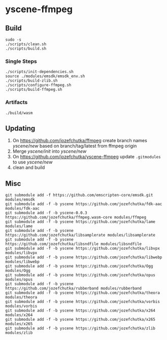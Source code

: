 # yscene-ffmpeg

## Build

```
sudo -s
./scripts/clean.sh
./scripts/build.sh
```

### Single Steps

```
./scripts/init-dependencies.sh
source ./modules/emsdk/emsdk_env.sh
./scripts/build-zlib.sh
./scripts/configure-ffmpeg.sh
./scripts/build-ffmpeg.sh
```

### Artifacts 

```
./build/wasm
```

## Updating

1. On https://github.com/jozefchutka/ffmpeg create branch names *yscene/new* based on branch/tag/latest from ffmpeg origin
2. Merge *yscene/init* into *yscene/new*
3. On https://github.com/jozefchutka/yscene-ffmpeg update `.gitmodules` to use *yscene/new*
4. clean and build

## Misc

```
git submodule add -f https://github.com/emscripten-core/emsdk.git modules/emsdk
git submodule add -f -b yscene https://github.com/jozefchutka/fdk-aac modules/fdk-aac
git submodule add -f -b yscene-0.0.3 https://github.com/jozefchutka/ffmpeg.wasm-core modules/ffmpeg
git submodule add -f -b yscene https://github.com/jozefchutka/lame modules/lame
git submodule add -f -b yscene https://github.com/jozefchutka/libsamplerate modules/libsamplerate
git submodule add -f -b yscene https://github.com/jozefchutka/libsndfile modules/libsndfile
git submodule add -f -b yscene https://github.com/jozefchutka/libvpx modules/libvpx
git submodule add -f -b yscene https://github.com/jozefchutka/libwebp modules/libwebp
git submodule add -f -b yscene https://github.com/jozefchutka/Ogg modules/Ogg
git submodule add -f -b yscene https://github.com/jozefchutka/opus modules/opus
git submodule add -f -b yscene https://github.com/jozefchutka/rubberband modules/rubberband
git submodule add -f -b yscene https://github.com/jozefchutka/theora modules/theora
git submodule add -f -b yscene https://github.com/jozefchutka/vorbis modules/vorbis
git submodule add -f -b yscene https://github.com/jozefchutka/x264 modules/x264
git submodule add -f -b yscene https://github.com/jozefchutka/x265 modules/x265
git submodule add -f -b yscene https://github.com/jozefchutka/zlib modules/zlib
```
